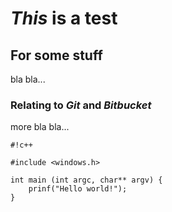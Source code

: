 # ***This*** is a **test** #

## For some **stuff** ##
bla bla...

### Relating to *Git* and *Bitbucket* ###
more bla bla...


```
#!c++

#include <windows.h>

int main (int argc, char** argv) {
    prinf("Hello world!");
}
```